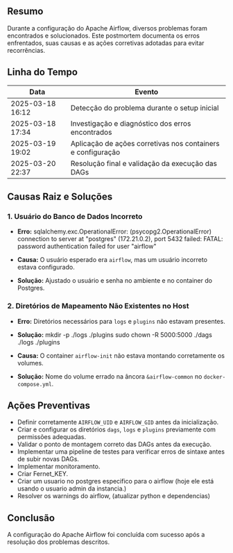 ## Resumo
Durante a configuração do Apache Airflow, diversos problemas foram encontrados e solucionados. Este postmortem documenta os erros enfrentados, suas causas e as ações corretivas adotadas para evitar recorrências.

## Linha do Tempo

| Data            | Evento |
|-----------------|---------------------------------------------|
| 2025-03-18 16:12| Detecção do problema durante o setup inicial |
| 2025-03-18 17:34| Investigação e diagnóstico dos erros encontrados |
| 2025-03-19 19:02| Aplicação de ações corretivas nos containers e configuração |
| 2025-03-20 22:37| Resolução final e validação da execução das DAGs |

## Causas Raiz e Soluções

### 1. Usuário do Banco de Dados Incorreto
- **Erro:**
  sqlalchemy.exc.OperationalError: (psycopg2.OperationalError) connection to server at "postgres" (172.21.0.2), port 5432 failed: FATAL:  password authentication failed for user "airflow"

- **Causa:** O usuário esperado era `airflow`, mas um usuário incorreto estava configurado.
- **Solução:** Ajustado o usuário e senha no ambiente e no container do Postgres.

### 2. Diretórios de Mapeamento Não Existentes no Host
- **Erro:** Diretórios necessários para `logs` e `plugins` não estavam presentes.
- **Solução:**
  mkdir -p ./logs ./plugins
  sudo chown -R 5000:5000 ./dags ./logs ./plugins

- **Causa:** O container `airflow-init` não estava montando corretamente os volumes.
- **Solução:** Nome do volume errado na âncora `&airflow-common` no `docker-compose.yml`.

## Ações Preventivas
- Definir corretamente `AIRFLOW_UID` e `AIRFLOW_GID` antes da inicialização.
- Criar e configurar os diretórios `dags`, `logs` e `plugins` previamente com permissões adequadas.
- Validar o ponto de montagem correto das DAGs antes da execução.
- Implementar uma pipeline de testes para verificar erros de sintaxe antes de subir novas DAGs.
- Implementar monitoramento.
- Criar Fernet_KEY.
- Criar um usuario no postgres especifico para o airflow (hoje ele está usando o usuario admin da instancia.)
- Resolver os warnings do airflow, (atualizar python e dependencias)

## Conclusão
A configuração do Apache Airflow foi concluída com sucesso após a resolução dos problemas descritos.
